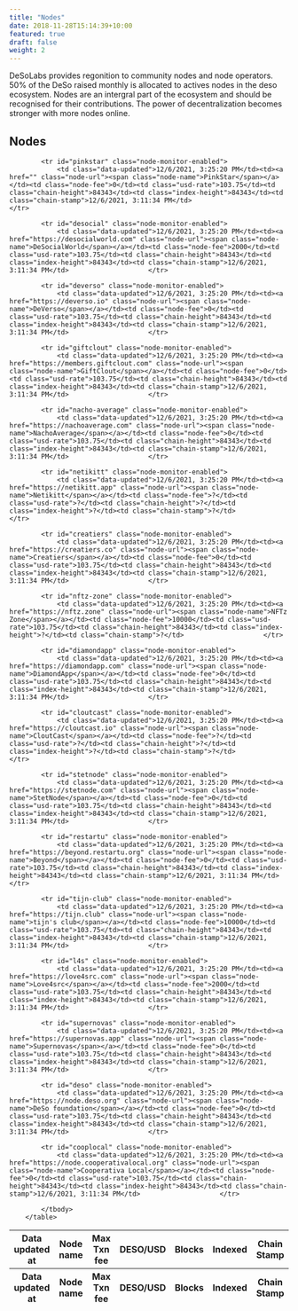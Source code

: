 ```yaml
---
title: "Nodes"
date: 2018-11-28T15:14:39+10:00
featured: true
draft: false
weight: 2
---
```


DeSoLabs provides regonition to community nodes and node operators. 50% of the DeSo raised monthly is allocated to actives nodes in the deso ecosystem. Nodes are an intergral part of the ecosystem and should be recognised for their contributions.  The power of decentralization becomes stronger with more nodes online.

## Nodes

<table class="table has-text-centered">
            <thead>
            <tr>
                <th>Data updated at</th>
                <th>Node name</th>
                <th>Max Txn fee</th>
                <th>DESO/USD</th>
                <th>Blocks</th>
                <th>Indexed</th>
                <th>Chain Stamp</th>
            </tr>
            </thead>
            <tfoot>
            <tr>
                <th>Data updated at</th>
                <th>Node name</th>
                <th>Max Txn fee</th>
                <th>DESO/USD</th>
                <th>Blocks</th>
                <th>Indexed</th>
                <th>Chain Stamp</th>
            </tr>
            </tfoot>
            <tbody id="node-monitors">
            
            <tr id="pinkstar" class="node-monitor-enabled">
                <td class="data-updated">12/6/2021, 3:25:20 PM</td><td><a href="" class="node-url"><span class="node-name">PinkStar</span></a></td><td class="node-fee">0</td><td class="usd-rate">103.75</td><td class="chain-height">84343</td><td class="index-height">84343</td><td class="chain-stamp">12/6/2021, 3:11:34 PM</td>                    </tr>
            
            <tr id="desocial" class="node-monitor-enabled">
                <td class="data-updated">12/6/2021, 3:25:20 PM</td><td><a href="https://desocialworld.com" class="node-url"><span class="node-name">DeSocialWorld</span></a></td><td class="node-fee">2000</td><td class="usd-rate">103.75</td><td class="chain-height">84343</td><td class="index-height">84343</td><td class="chain-stamp">12/6/2021, 3:11:34 PM</td>                    </tr>
            
            <tr id="deverso" class="node-monitor-enabled">
                <td class="data-updated">12/6/2021, 3:25:20 PM</td><td><a href="https://deverso.io" class="node-url"><span class="node-name">DeVerso</span></a></td><td class="node-fee">0</td><td class="usd-rate">103.75</td><td class="chain-height">84343</td><td class="index-height">84343</td><td class="chain-stamp">12/6/2021, 3:11:34 PM</td>                    </tr>
            
            <tr id="giftclout" class="node-monitor-enabled">
                <td class="data-updated">12/6/2021, 3:25:20 PM</td><td><a href="https://members.giftclout.com" class="node-url"><span class="node-name">GiftClout</span></a></td><td class="node-fee">0</td><td class="usd-rate">103.75</td><td class="chain-height">84343</td><td class="index-height">84343</td><td class="chain-stamp">12/6/2021, 3:11:34 PM</td>                    </tr>
            
            <tr id="nacho-average" class="node-monitor-enabled">
                <td class="data-updated">12/6/2021, 3:25:20 PM</td><td><a href="https://nachoaverage.com" class="node-url"><span class="node-name">NachoAverage</span></a></td><td class="node-fee">0</td><td class="usd-rate">103.75</td><td class="chain-height">84343</td><td class="index-height">84343</td><td class="chain-stamp">12/6/2021, 3:11:34 PM</td>                    </tr>
            
            <tr id="netikitt" class="node-monitor-enabled">
                <td class="data-updated">12/6/2021, 3:25:20 PM</td><td><a href="https://netikitt.app" class="node-url"><span class="node-name">Netikitt</span></a></td><td class="node-fee">?</td><td class="usd-rate">?</td><td class="chain-height">?</td><td class="index-height">?</td><td class="chain-stamp">?</td>                    </tr>
            
            <tr id="creatiers" class="node-monitor-enabled">
                <td class="data-updated">12/6/2021, 3:25:20 PM</td><td><a href="https://creatiers.co" class="node-url"><span class="node-name">Creatiers</span></a></td><td class="node-fee">0</td><td class="usd-rate">103.75</td><td class="chain-height">84343</td><td class="index-height">84343</td><td class="chain-stamp">12/6/2021, 3:11:34 PM</td>                    </tr>
            
            <tr id="nftz-zone" class="node-monitor-enabled">
                <td class="data-updated">12/6/2021, 3:25:20 PM</td><td><a href="https://nftz.zone" class="node-url"><span class="node-name">NFTz Zone</span></a></td><td class="node-fee">10000</td><td class="usd-rate">103.75</td><td class="chain-height">84343</td><td class="index-height">?</td><td class="chain-stamp">?</td>                    </tr>
            
            <tr id="diamondapp" class="node-monitor-enabled">
                <td class="data-updated">12/6/2021, 3:25:20 PM</td><td><a href="https://diamondapp.com" class="node-url"><span class="node-name">DiamondApp</span></a></td><td class="node-fee">0</td><td class="usd-rate">103.75</td><td class="chain-height">84343</td><td class="index-height">84343</td><td class="chain-stamp">12/6/2021, 3:11:34 PM</td>                    </tr>
            
            <tr id="cloutcast" class="node-monitor-enabled">
                <td class="data-updated">12/6/2021, 3:25:20 PM</td><td><a href="https://cloutcast.io" class="node-url"><span class="node-name">CloutCast</span></a></td><td class="node-fee">?</td><td class="usd-rate">?</td><td class="chain-height">?</td><td class="index-height">?</td><td class="chain-stamp">?</td>                    </tr>
            
            <tr id="stetnode" class="node-monitor-enabled">
                <td class="data-updated">12/6/2021, 3:25:20 PM</td><td><a href="https://stetnode.com" class="node-url"><span class="node-name">StetNode</span></a></td><td class="node-fee">0</td><td class="usd-rate">103.75</td><td class="chain-height">84343</td><td class="index-height">84343</td><td class="chain-stamp">12/6/2021, 3:11:34 PM</td>                    </tr>
            
            <tr id="restartu" class="node-monitor-enabled">
                <td class="data-updated">12/6/2021, 3:25:20 PM</td><td><a href="https://beyond.restartu.org" class="node-url"><span class="node-name">Beyond</span></a></td><td class="node-fee">0</td><td class="usd-rate">103.75</td><td class="chain-height">84343</td><td class="index-height">84343</td><td class="chain-stamp">12/6/2021, 3:11:34 PM</td>                    </tr>
            
            <tr id="tijn-club" class="node-monitor-enabled">
                <td class="data-updated">12/6/2021, 3:25:20 PM</td><td><a href="https://tijn.club" class="node-url"><span class="node-name">tijn's club</span></a></td><td class="node-fee">10000</td><td class="usd-rate">103.75</td><td class="chain-height">84343</td><td class="index-height">84343</td><td class="chain-stamp">12/6/2021, 3:11:34 PM</td>                    </tr>
            
            <tr id="l4s" class="node-monitor-enabled">
                <td class="data-updated">12/6/2021, 3:25:20 PM</td><td><a href="https://love4src.com" class="node-url"><span class="node-name">Love4src</span></a></td><td class="node-fee">2000</td><td class="usd-rate">103.75</td><td class="chain-height">84343</td><td class="index-height">84343</td><td class="chain-stamp">12/6/2021, 3:11:34 PM</td>                    </tr>
            
            <tr id="supernovas" class="node-monitor-enabled">
                <td class="data-updated">12/6/2021, 3:25:20 PM</td><td><a href="https://supernovas.app" class="node-url"><span class="node-name">Supernovas</span></a></td><td class="node-fee">0</td><td class="usd-rate">103.75</td><td class="chain-height">84343</td><td class="index-height">84343</td><td class="chain-stamp">12/6/2021, 3:11:34 PM</td>                    </tr>
            
            <tr id="deso" class="node-monitor-enabled">
                <td class="data-updated">12/6/2021, 3:25:20 PM</td><td><a href="https://node.deso.org" class="node-url"><span class="node-name">DeSo foundation</span></a></td><td class="node-fee">0</td><td class="usd-rate">103.75</td><td class="chain-height">84343</td><td class="index-height">84343</td><td class="chain-stamp">12/6/2021, 3:11:34 PM</td>                    </tr>
            
            <tr id="cooplocal" class="node-monitor-enabled">
                <td class="data-updated">12/6/2021, 3:25:20 PM</td><td><a href="https://node.cooperativalocal.org" class="node-url"><span class="node-name">Cooperativa Local</span></a></td><td class="node-fee">0</td><td class="usd-rate">103.75</td><td class="chain-height">84343</td><td class="index-height">84343</td><td class="chain-stamp">12/6/2021, 3:11:34 PM</td>                    </tr>
            
            </tbody>
        </table>
